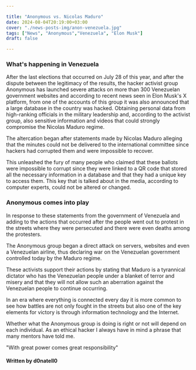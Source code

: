 ```yaml
---

title: "Anonymous vs. Nicolas Maduro"
date: 2024-08-04T20:19:00+03:00
cover: "./news-posts-img/anon-venezuela.jpg"
tags: ["News", "Anonymous","Venezuela", "Elon Musk"]
draft: false

---
```


### What's happening in Venezuela

After the last elections that occurred on July 28 of this year, and after the dispute between the legitimacy of the results, the hacker activist group Anonymous has launched severe attacks on more than 300 Venezuelan government websites and according to recent news seen in Elon Musk's X platform, from one of the accounts of this group it was also announced that a large database in the country was hacked. Obtaining personal data from high-ranking officials in the military leadership and, according to the activist group, also sensitive information and videos that could strongly compromise the Nicolas Maduro regime.

The altercation began after statements made by Nicolas Maduro alleging that the minutes could not be delivered to the international committee since hackers had corrupted them and were impossible to recover.

This unleashed the fury of many people who claimed that these ballots were impossible to corrupt since they were linked to a QR code that stored all the necessary information in a database and that they had a unique key to access them. This key that is talked about in the media, according to computer experts, could not be altered or changed.

### Anonymous comes into play

In response to these statements from the government of Venezuela and adding to the actions that occurred after the people went out to protest in the streets where they were persecuted and there were even deaths among the protesters.

The Anonymous group began a direct attack on servers, websites and even a Venezuelan airline, thus declaring war on the Venezuelan government controlled today by the Maduro regime.

These activists support their actions by stating that Maduro is a tyrannical dictator who has the Venezuelan people under a blanket of terror and misery and that they will not allow such an aberration against the Venezuelan people to continue occurring.

In an era where everything is connected every day it is more common to see how battles are not only fought in the streets but also one of the key elements for victory is through information technology and the Internet. 

Whether what the Anonymous group is doing is right or not will depend on each individual. As an ethical hacker I always have in mind a phrase that many mentors have told me.

"With great power comes great responsibility"

#### Written by d0natell0
